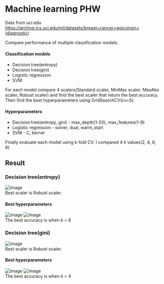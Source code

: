 # Machine learning PHW

Data from uci.edu https://archive.ics.uci.edu/ml/datasets/breast+cancer+wisconsin+(diagnostic)

Compare performance of multiple classification models.</br>
#### Classification models
* Decision tree(entropy)
* Decision tree(gini)
* Logistic regression
* SVM

For each model compare 4 scalers(Standard scaler, MinMax scaler, MaxAbs scaler, Robust scaler) and find the best scaler that return the best accuracy. Then find the best hyperparameters using GridSearchCV(cv=5). </br>
#### Hyperparameters
* Decision tree(entropy, gini) - max_depth(1-20), max_features(1-9)
* Logistic regression - solver, dual, warm_start
* SVM - C, kernel

Finally evaluate each model using k-fold CV. I compared 4 k values(2, 4, 6, 8).

## Result

### Decision tree(entropy)
![image](https://user-images.githubusercontent.com/33173280/226265653-a32f9dc1-553f-492b-a049-195e7f943353.png)</br>
Best scaler is Robust scaler.</br>
#### Best hyperparameters</br>
![image](https://user-images.githubusercontent.com/33173280/226264299-14682b7a-2c6c-46d7-91fd-5129aa715d52.png)
![image](https://user-images.githubusercontent.com/33173280/226276919-50f72db1-9e47-48f0-8d47-47b3ac38eaed.png)</br>
The best accuracy is when k = 8

### Decision tree(gini)
![image](https://user-images.githubusercontent.com/33173280/226266380-777f6818-f017-42dd-8a44-defb276f3fab.png)</br>
Best scaler is Robust scaler.</br>
#### Best hyperparameters</br>
![image](https://user-images.githubusercontent.com/33173280/226264414-455bcf8d-6fc2-49fa-b102-b96f4c1a5ae2.png)
![image](https://user-images.githubusercontent.com/33173280/226266516-17af0a27-253e-402d-9418-f55c6c63323e.png)</br>
The best accuracy is when k = 4
